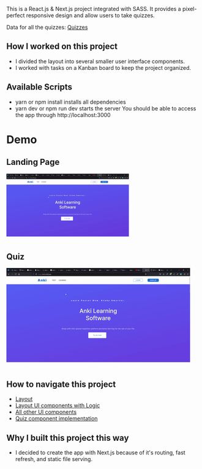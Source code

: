 This is a React.js & Next.js project integrated with SASS. It provides a pixel-perfect responsive design and allow users to take quizzes. 

Data for all the quizzes: [Quizzes](../../tree/main/src/components/question)
## How I worked on this project
* I divided the layout into several smaller user interface components.
* I worked with tasks on a Kanban board to keep the project organized.

## Available Scripts
* yarn or npm install installs all dependencies
* yarn dev or npm run dev starts the server You should be able to access the app through http://localhost:3000

# Demo 
## Landing Page
![](ankii-1.gif)
## Quiz
![](ankii-2.gif)



## How to navigate this project
* [Layout](../../tree/main/src/layouts)
* [Layout UI components with Logic](../../tree/main/src/components/UI)
* [All other UI components](../../tree/main/src/components/UI)
* [Quiz component implementation ](../../tree/main/src/components/Quiz)


## Why I built this project this way 
* I decided to create the app with Next.js because of it's routing, fast refresh, and static file serving.


